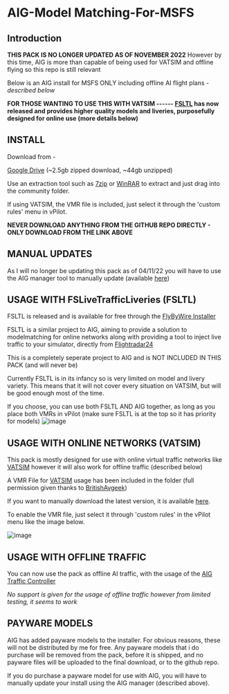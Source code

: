 # AIG-Model Matching-For-MSFS
## Introduction

**THIS PACK IS NO LONGER UPDATED AS OF NOVEMBER 2022**
However by this time, AIG is more than capable of being used for VATSIM and offline flying so this repo is still relevant

Below is an AIG install for MSFS ONLY including offline AI flight plans - *described below*

**FOR THOSE WANTING TO USE THIS WITH VATSIM ------ [FSLTL](https://www.fslivetrafficliveries.com/ "FSLTL") has now released and provides higher quality models and liveries, purposefully designed for online use (more details below)**
  

## <b>INSTALL</b>

Download from - 

[Google Drive](https://drive.google.com/file/d/1DBX7hqsbZ-9rOPT3XwugNYT5al6-QZQt/view?usp=sharing)  (~2.5gb zipped download, ~44gb unzipped)

Use an extraction tool such as [7zip](https://www.7-zip.org/) or [WinRAR](https://www.win-rar.com/) to extract and just drag into the community folder. 

If using VATSIM, the VMR file is included, just select it through the 'custom rules' menu in vPilot.

**NEVER  DOWNLOAD ANYTHING FROM THE GITHUB REPO DIRECTLY - ONLY DOWNLOAD FROM THE LINK ABOVE**

## MANUAL UPDATES

As I will no longer be updating this pack as of 04/11/22 you will have to use the AIG manager tool to manually update (available [here](https://www.alpha-india.net/forums/index.php?board=247.0))

## USAGE WITH FSLiveTrafficLiveries (FSLTL)

FSLTL is released and is available for free through the [FlyByWire Installer](https://api.flybywiresim.com/installer)

FSLTL is a similar project to AIG, aiming to provide a solution to modelmatching for online networks along with providing a tool to inject live traffic to your simulator, directly from [Flightradar24](https://www.flightradar24.com/ "flightradar24")

This is a completely seperate project to AIG and is NOT INCLUDED IN THIS PACK (and will never be)

Currently FSLTL is in its infancy so is very limited on model and livery variety. This means that it will not cover every situation on VATSIM, but will be good enough most of the time.

If you choose, you can use both FSLTL AND AIG together, as long as you place both VMRs in vPilot (make sure FSLTL is at the top so it has priority for models) ![image](https://cdn.discordapp.com/attachments/636979141421301760/1026857624681074801/unknown.png)

## USAGE WITH ONLINE NETWORKS (VATSIM)

This pack is mostly designed for use with online virtual traffic networks like [VATSIM](https://vatsim.net/)  however it will also work for offline traffic (described below)

A VMR File for [VATSIM](https://vatsim.net/) usage has been included in the folder (full permission given thanks to [BritishAvgeek](https://www.youtube.com/c/BritishAvgeek)) 

If you want to manually download the latest version, it is available [here](https://flightsim.to/file/23365/full-vatsim-aig-beta-model-matching).

To enable the VMR file, just select it through 'custom rules' in the vPilot menu like the image below. 

![image](https://user-images.githubusercontent.com/34142670/172803394-104b65f9-48eb-49c0-b121-974a03fe4118.png)


## USAGE WITH OFFLINE TRAFFIC 

You can now use the pack as offline AI traffic, with the usage of the [AIG Traffic Controller](https://www.alpha-india.net/aigfiles/files/Software/AIG_TrafficController.zip)

*No support is given for the usage of offline traffic however from limited testing, it seems to work*

## PAYWARE MODELS

AIG has added payware models to the installer. For obvious reasons, these will not be distributed by me for free.
Any payware models that i do purchase will be removed from the pack, before it is shipped, and no payware files will be uploaded to the final download, or to the github repo.

If you do purchase a payware model for use with AIG, you will have to manually update your install using the AIG manager (described above).

